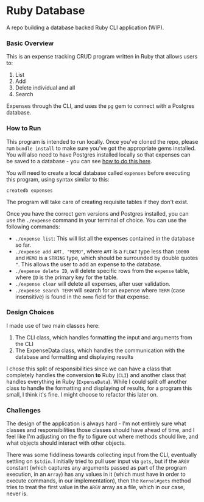 # Ruby Database
A repo building a database backed Ruby CLI application (WIP).

### Basic Overview
This is an expense tracking CRUD program written in Ruby that allows users to:
1) List 
2) Add
3) Delete individual and all
4) Search

Expenses through the CLI, and uses the `pg` gem to connect with a Postgres database.

### How to Run
This program is intended to run locally. Once you've cloned the repo, please run `bundle install` to make sure you've got the appropriate gems installed. You will also need to have Postgres installed locally so that expenses can be saved to a database - you can see [how to do this here](https://wiki.postgresql.org/wiki/Homebrew).

You will need to create a local database called `expenses` before executing this program, using syntax similar to this:
```
createdb expenses
```
The program will take care of creating requisite tables if they don't exist.

Once you have the correct gem versions and Postgres installed, you can use the `./expense` command in your terminal of choice. You can use the following commands:
- `./expense list`: This will list all the expenses contained in the database so far.
- `./expense add AMT, "MEMO"`, where `AMT` is a `FLOAT` type less than `10000` and `MEMO` is a `STRING` type, which should be surrounded by double quotes `"`. This allows the user to add an expense to the database.
- `./expense delete ID`, will delete specific rows from the `expense` table, where `ID` is the primary key for the table.
- `./expense clear` will delete all expenses, after user validation.
- `./expense search TERM` will search for an expense where `TERM` (case insensitive) is found in the `memo` field for that expense.

### Design Choices
I made use of two main classes here:
1. The CLI class, which handles formatting the input and arguments from the CLI
2. The ExpenseData class, which handles the communication with the database and formatting and displaying results

I chose this split of responsibilities since we can have a class that completely handles the conversion __to__ Ruby (`CLI`) and another class that handles everything __in__ Ruby (`ExpenseData`). While I could split off another class to handle the formatting and displaying of results, for a program this small, I think it's fine. I might choose to refactor this later on.

### Challenges
The design of the application is always hard - I'm not entirely sure what classes and responsibilities those classes should have ahead of time, and I feel like I'm adjusting on the fly to figure out where methods should live, and what objects should interact with other objects.

There was some fiddliness towards collecting input from the CLI, eventually settling on `$stdin`. I initially tried to pull user input via `gets`, but if the `ARGV` constant (which captures any arguments passed as part of the program execution, in an `Array`) has any values in it (which must have in order to execute commands, in our implementation), then the `Kernel#gets` method tries to treat the first value in the `ARGV` array as a file, which in our case, never is.
